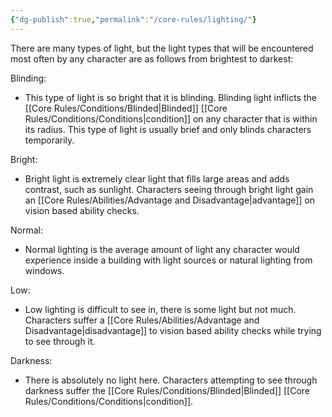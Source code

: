 ```yaml
---
{"dg-publish":true,"permalink":"/core-rules/lighting/"}
---
```


There are many types of light, but the light types that will be encountered most often by any character are as follows from brightest to darkest:

Blinding:
- This type of light is so bright that it is blinding. Blinding light inflicts the [[Core Rules/Conditions/Blinded\|Blinded]] [[Core Rules/Conditions/Conditions\|condition]] on any character that is within its radius. This type of light is usually brief and only blinds characters temporarily.

Bright:
- Bright light is extremely clear light that fills large areas and adds contrast, such as sunlight. Characters seeing through bright light gain an [[Core Rules/Abilities/Advantage and Disadvantage\|advantage]] on vision based ability checks.

Normal:
- Normal lighting is the average amount of light any character would experience inside a building with light sources or natural lighting from windows.

Low:
- Low lighting is difficult to see in, there is some light but not much. Characters suffer a [[Core Rules/Abilities/Advantage and Disadvantage\|disadvantage]] to vision based ability checks while trying to see through it.

Darkness:
- There is absolutely no light here. Characters attempting to see through darkness suffer the [[Core Rules/Conditions/Blinded\|Blinded]] [[Core Rules/Conditions/Conditions\|condition]].
